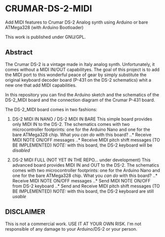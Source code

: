 # CRUMAR-DS-2-MIDI
Add MIDI features to Crumar DS-2 Analog synth using Arduino or bare ATMega328 (with Arduino Bootloader)

This work is published under GNU/GPL.

## Abstract
The Crumar DS-2 is a vintage made in Italy analog synth. Unfortunately, it comes without a MIDI IN/OUT capabilityes.
The goal of this project is to add the MIDI port to this wonderful peace of gear by simply substitute the original keyboard decoder board (P-431 on the DS-2 schematics) whit a new one that add MIDI capabilities.

In this repository you can find the Arduino sketch and the schematics of the DS-2_MIDI board and the connection diagram of the Crumar P-431 board.

The DS-2_MIDI board comes in two fashions:
1. DS-2 MIDI IN NANO / DS-2 MIDI IN BARE
 This simple board provides only MIDI IN to the DS-2. The schematics comes with two microcontroller footprints: one for the Arduino Nano and one for the bare ATMega328 chip. What you *can do* with this board?
 ..* Receive MIDI NOTE ON/OFF messages
 ..* Receive MIDI pitch shift messages (TO BE IMPLEMENTED)
 *NOTE:* with this board, the DS-2 keyboard will be *disabled*
 
 2. DS-2 MIDI FULL (NOT YET IN THE REPO... under development)
 This advanced board provides MIDI IN and OUT to the DS-2. The schematics comes with two microcontroller footprints: one for the Arduino Nano and one for the bare ATMega328 chip. What you *can do* with this board?
 ..* Receive MIDI NOTE ON/OFF messages
 ..* Send MIDI NOTE ON/OFF from DS-2 keyboard
 ..* Send and Receive MIDI pitch shift messages (TO BE IMPLEMENTED)
 *NOTE:* with this board, the DS-2 keyboard are still *usable*
 
## DISCLAIMER
This is not a commercial work. USE IT AT YOUR OWN RISK. I'm not responsible of any damage to your Arduino/DS-2 or your person.
